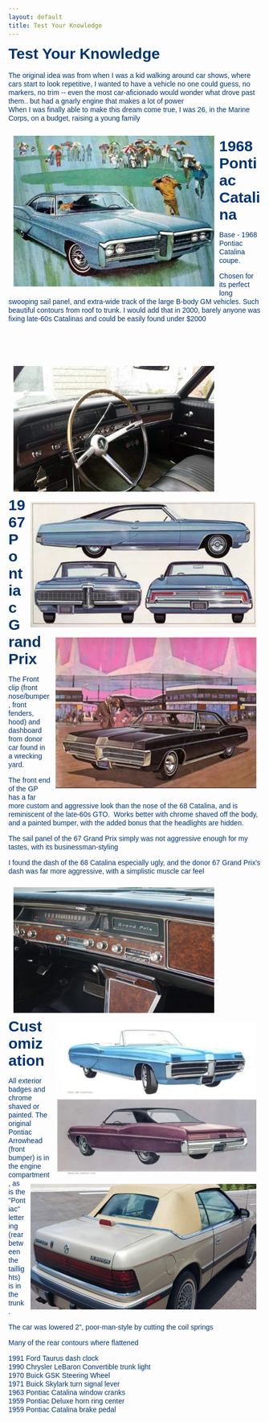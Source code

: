 ```yaml
---
layout: default
title: Test Your Knowledge
---
```


<p style="margin-bottom: 0px !important;"><font color="#003471" face="Arial, Helvetica, sans-serif" style="font-size: 30px;"><strong>Test Your Knowledge</strong></font></p>

<p style="margin-top: 0px !important; margin-bottom: 0px !important;"><br></p>

<p style="margin-top: 0px !important; margin-bottom: 0px !important;"><font color="#003471" face="Arial, Helvetica, sans-serif">The original idea was from when I was a kid walking around car shows, where cars start to look repetitive, I wanted to have a vehicle no one could guess, no markers, no trim -- even the most car-aficionado would wonder what drove past them.. but had a gnarly engine that makes a lot of power</font></p>

<p style="margin-top: 0px !important; margin-bottom: 0px;"><font color="#003471" face="Arial, Helvetica, sans-serif">When I was finally able to make this dream come true, I was 26, in the Marine Corps, on a budget, raising a young family</font></p>

<p style="margin-top: 0px !important; margin-bottom: 0px !important;"><font color="#003471" face="Arial, Helvetica, sans-serif"><br></font></p>

<p style="margin-top: 0px !important; margin-bottom: 0px !important;"><font color="#003471" face="Arial, Helvetica, sans-serif"><img src="cat1.JPG" alt="" title="" border="0" width="400" height="300" align="left" style="margin: 10px;"></font></p>

<p><font face="Arial, Helvetica, sans-serif" color="#003471" style="font-size: 30px;"><strong>1968 Pontiac Catalina</strong></font></p>

<p><font face="Arial, Helvetica, sans-serif" color="#003471">Base - 1968 Pontiac Catalina coupe.</font></p>

<p><font face="Arial, Helvetica, sans-serif" color="#003471">Chosen for its perfect long swooping sail panel, and extra-wide track of the large B-body GM vehicles. Such beautiful contours from roof to trunk. I would add that in 2000, barely anyone was fixing late-60s Catalinas and could be easily found under $2000</font></p>

<p><font face="Arial, Helvetica, sans-serif" color="#003471"><br></font></p>

<p><font face="Arial, Helvetica, sans-serif" color="#003471"><br></font></p>

<p><font face="Arial, Helvetica, sans-serif" color="#003471"><img src="012918-1968-Pontiac-Catalina-4-630x354.jpg" alt="" title="" border="0" width="400" height="250" style="margin: 10px;" align="left"></font></p>

<p><font face="Arial, Helvetica, sans-serif" color="#003471"><img src="cat.JPG" alt="" title="" border="0" width="450" height="250" style="margin: 10px;" align="right"><br></font></p>

<p><font face="Arial, Helvetica, sans-serif" color="#003471"><br></font></p>

<p><font face="Arial, Helvetica, sans-serif" color="#003471"><br></font></p>

<p><font face="Arial, Helvetica, sans-serif" color="#003471"><br></font></p>

<p><font face="Arial, Helvetica, sans-serif" color="#003471"><br></font></p>

<p><font face="Arial, Helvetica, sans-serif" color="#003471"><br></font></p><p><font face="Arial, Helvetica, sans-serif" color="#003471"><br></font></p><p><font face="Arial, Helvetica, sans-serif" color="#003471"><img src="data:image/gif;base64,R0lGODlhAQABAIAAAP///wAAACH5BAEAAAAALAAAAAABAAEAAAICRAEAOw==" class="WaContentDivider WaContentDivider dividerStyle002" data-wacomponenttype="ContentDivider"></font></p><p><font face="Arial, Helvetica, sans-serif" color="#003471"><img src="gp front.JPG" alt="" title="" border="0" width="400" height="300" align="right" style="margin: 10px;"></font></p>



<p style="margin-bottom: 0px !important;"><font face="Arial, Helvetica, sans-serif" color="#003471" style="font-size: 8px;"><strong><br></strong></font></p>

<p style="margin-top: 0px !important; margin-bottom: 0px;"><font face="Arial, Helvetica, sans-serif" color="#003471" style="font-size: 30px;"><strong>1967 Pontiac Grand Prix</strong></font></p>

<p><font face="Arial, Helvetica, sans-serif" color="#003471">The Front clip (front nose/bumper, front fenders, hood) and dashboard from donor car found in a wrecking yard.</font></p>

<p><font face="Arial, Helvetica, sans-serif" color="#003471">The front end of the GP has a far more custom and aggressive look than the nose of the 68 Catalina, and is reminiscent of the late-60s GTO.&nbsp; Works better with chrome shaved off the body, and a painted bumper, with the added bonus that the headlights are hidden.</font></p>

<p><font face="Arial, Helvetica, sans-serif" color="#003471">The sail panel of the 67 Grand Prix simply was not aggressive enough for my tastes, with its businessman-styling</font></p>

<p><font face="Arial, Helvetica, sans-serif" color="#003471">I found the dash of the 68 Catalina especially ugly, and the donor 67 Grand Prix's dash was far more aggressive, with a simplistic muscle car feel</font></p>

<p><font face="Arial, Helvetica, sans-serif" color="#003471"><img src="IMGP0343.jpg" alt="" title="" border="0" width="400" height="250" style="margin: 10px;" align="left"><img src="gp.JPG" alt="" title="" border="0" width="400" height="300" style="margin: 10px;" align="right"><br></font></p>

<p><font face="Arial, Helvetica, sans-serif" color="#003471"><br></font></p>

<p><font face="Arial, Helvetica, sans-serif" color="#003471"><br></font></p>

<p><font face="Arial, Helvetica, sans-serif" color="#003471"><br></font></p>

<p><font face="Arial, Helvetica, sans-serif" color="#003471"><br></font></p>

<p><font face="Arial, Helvetica, sans-serif" color="#003471"><br></font></p><p><font face="Arial, Helvetica, sans-serif" color="#003471"><br></font></p>

<p><font face="Arial, Helvetica, sans-serif" color="#003471"><img src="data:image/gif;base64,R0lGODlhAQABAIAAAP///wAAACH5BAEAAAAALAAAAAABAAEAAAICRAEAOw==" class="WaContentDivider WaContentDivider dividerStyle002" data-wacomponenttype="ContentDivider"></font></p><p style="margin-top: 0px !important; margin-bottom: 0px;"><img src="1990-Chrysler-LeBaron-(5).jpg" alt="" title="" border="0" width="450" height="250" style="margin: 10px;" align="right"></p>

<p><font face="Arial, Helvetica, sans-serif" color="#003471" style="font-size: 30px;"><strong>Customization</strong></font></p>

<p style="margin-top: 0px !important;"><font face="Arial, Helvetica, sans-serif" color="#003471">All exterior badges and chrome shaved or painted. The original Pontiac Arrowhead (front bumper) is in the engine compartment, as is the "Pontiac" lettering (rear between the taillights) is in the trunk.</font></p>

<p><font face="Arial, Helvetica, sans-serif" color="#003471">The car was lowered 2", poor-man-style by cutting the coil springs</font></p>

<p><font face="Arial, Helvetica, sans-serif" color="#003471">Many of the rear contours where flattened</font></p>

<p style="margin-bottom: 0px !important;"><font face="Arial, Helvetica, sans-serif" color="#003471">1991 Ford Taurus dash clock</font></p>

<p style="margin-top: 0px !important; margin-bottom: 0px !important;"><font face="Arial, Helvetica, sans-serif" color="#003471">1990 Chrysler LeBaron Convertible trunk light</font></p>

<p style="margin-top: 0px !important; margin-bottom: 0px !important;"><font face="Arial, Helvetica, sans-serif" color="#003471">1970 Buick GSK Steering Wheel</font></p>

<p style="margin-top: 0px !important; margin-bottom: 0px !important;"><font face="Arial, Helvetica, sans-serif" color="#003471">1971 Buick Skylark turn signal lever</font></p>

<p style="margin-top: 0px !important; margin-bottom: 0px !important;"><font face="Arial, Helvetica, sans-serif" color="#003471">1963 Pontiac Catalina window cranks</font></p>

<p style="margin-top: 0px !important; margin-bottom: 0px !important;"><font face="Arial, Helvetica, sans-serif" color="#003471">1959 Pontiac Deluxe horn ring center</font></p>

<p style="margin-top: 0px !important; margin-bottom: 0px !important;"><font face="Arial, Helvetica, sans-serif" color="#003471">1959 Pontiac Catalina brake pedal</font></p>

<p style="margin-top: 0px !important;"><br></p>
